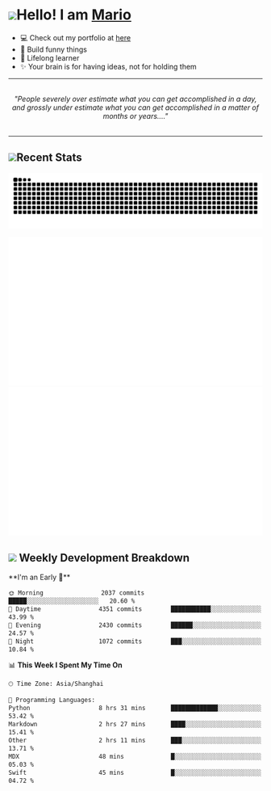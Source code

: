 <h1><a href = "#"><img src="https://media.giphy.com/media/VgCDAzcKvsR6OM0uWg/giphy.gif" width="50"></a><span>Hello! I am <a href="https://github.com/mario1in">Mario</a></span></h1>

- 💻 Check out my portfolio at [here](https://shixiong.name)
- 🔨 Build funny things
- 🚀 Lifelong learner
- ✨ Your brain is for having ideas, not for holding them

<hr/>
<br/>
<div align="center">
<i>"People severely over estimate what you can get accomplished in a day, and grossly under estimate what you can get accomplished in a matter of months or years...." </i>
</div>
<br/>
<hr/>

<h2 align="left">
  <a href="#"><img src="https://emojis.slackmojis.com/emojis/images/1643514389/3643/cool-doge.gif?1643514389" height="30"></a>Recent Stats
</h2>

<picture>
  <source
    media="(prefers-color-scheme: dark)"
    srcset="https://raw.githubusercontent.com/mario1in/mario1in/output/github-contribution-grid-snake-dark.svg"
  />
  <source
    media="(prefers-color-scheme: light)"
    srcset="https://raw.githubusercontent.com/mario1in/mario1in/output/github-contribution-grid-snake.svg"
  />
  <img
    alt="github contribution grid snake animation"
    src="https://raw.githubusercontent.com/mario1in/mario1in/output/github-contribution-grid-snake.svg"
  />
</picture>

![overview](https://raw.githubusercontent.com/mario1in/mario1in/stats-output/generated/overview.svg)
![languages](https://raw.githubusercontent.com/mario1in/mario1in/stats-output/generated/languages.svg)

<h2 align="left">
  <a href="#"><img src="https://emojis.slackmojis.com/emojis/images/1643514062/184/nyancat_big.gif?1643514062" height="30"></a> Weekly Development Breakdown
</h2>
<!--START_SECTION:waka-->
**I'm an Early 🐤** 

```text
🌞 Morning                2037 commits        █████░░░░░░░░░░░░░░░░░░░░   20.60 % 
🌆 Daytime                4351 commits        ███████████░░░░░░░░░░░░░░   43.99 % 
🌃 Evening                2430 commits        ██████░░░░░░░░░░░░░░░░░░░   24.57 % 
🌙 Night                  1072 commits        ███░░░░░░░░░░░░░░░░░░░░░░   10.84 % 
```


📊 **This Week I Spent My Time On** 

```text
🕑︎ Time Zone: Asia/Shanghai

💬 Programming Languages: 
Python                   8 hrs 31 mins       █████████████░░░░░░░░░░░░   53.42 % 
Markdown                 2 hrs 27 mins       ████░░░░░░░░░░░░░░░░░░░░░   15.41 % 
Other                    2 hrs 11 mins       ███░░░░░░░░░░░░░░░░░░░░░░   13.71 % 
MDX                      48 mins             █░░░░░░░░░░░░░░░░░░░░░░░░   05.03 % 
Swift                    45 mins             █░░░░░░░░░░░░░░░░░░░░░░░░   04.72 % 
```


<!--END_SECTION:waka-->


